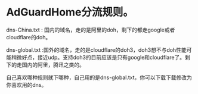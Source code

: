 # AdGuardHome分流规则。

dns-China.txt : 国内的域名，走的是阿里的doh，剩下的都走google或者cloudflare的doh。

dns-global.txt :国外的域名，走的是cloudflare的doh3，doh3想不与doh性能可能稍微好点，接近udp。支持doh3的目前应该是只有google和cloudflare了。剩下的走国内的阿里，腾讯之类的。

自己喜欢哪种规则就下哪种，自己用的是dns-global.txt，你可以下载下载修改为你喜欢用的dns。
